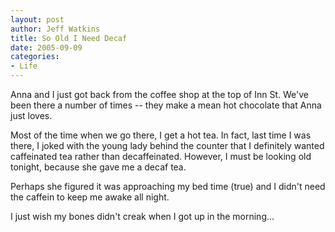 ```yaml
--- 
layout: post
author: Jeff Watkins
title: So Old I Need Decaf
date: 2005-09-09
categories: 
- Life
---
```


Anna and I just got back from the coffee shop at the top of Inn St. We've been there a number of times -- they make a mean hot chocolate that Anna just loves.

Most of the time when we go there, I get a hot tea. In fact, last time I was there, I joked with the young lady behind the counter that I definitely wanted caffeinated tea rather than decaffeinated. However, I must be looking old tonight, because she gave me a decaf tea.

Perhaps she figured it was approaching my bed time (true) and I didn't need the caffein to keep me awake all night.

I just wish my bones didn't creak when I got up in the morning...